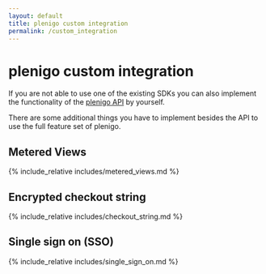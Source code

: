 ```yaml
---
layout: default
title: plenigo custom integration
permalink: /custom_integration
---
```


# plenigo custom integration

If you are not able to use one of the existing SDKs you can also implement the functionality of the [plenigo API](https://api.plenigo.com) by yourself.

There are some additional things you have to implement besides the API to use the full feature set of plenigo.

## Metered Views

{% include_relative includes/metered_views.md %}

## Encrypted checkout string

{% include_relative includes/checkout_string.md %}

## Single sign on (SSO)

{% include_relative includes/single_sign_on.md %}